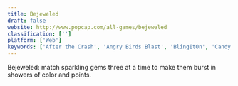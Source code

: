 ```yaml
---
title: Bejeweled
draft: false 
website: http://www.popcap.com/all-games/bejeweled
classification: ['']
platform: ['Web']
keywords: ['After the Crash', 'Angry Birds Blast', 'BlingItOn', 'Candy Crush Jelly Saga', 'Candy Crush Saga', 'Cookie Jam', 'Farm Heroes Saga', 'Fieldrunners Attack', 'Fruit Jelly Mania', 'Gem Gem Blitz', 'Gweled', 'Juice Cubes', 'KDiamond', 'Kingdom Rush', 'Monster Busters', 'Pet Rescue Saga', 'Puzzle Craft', 'Small Lime', 'Tower Duel', 'Toy Blast', 'Utilizer Deluxe']
---
```

Bejeweled: match sparkling gems three at a time to make them burst in showers of color and points.